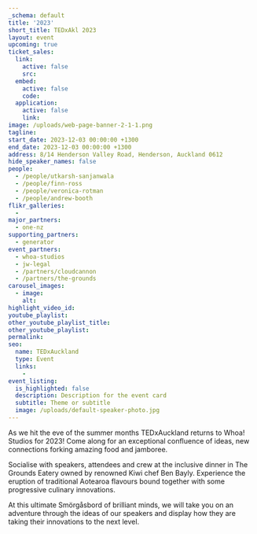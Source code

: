 ```yaml
---
_schema: default
title: '2023'
short_title: TEDxAkl 2023
layout: event
upcoming: true
ticket_sales:
  link:
    active: false
    src:
  embed:
    active: false
    code:
  application:
    active: false
    link:
image: /uploads/web-page-banner-2-1-1.png
tagline:
start_date: 2023-12-03 00:00:00 +1300
end_date: 2023-12-03 00:00:00 +1300
address: 8/14 Henderson Valley Road, Henderson, Auckland 0612
hide_speaker_names: false
people:
  - /people/utkarsh-sanjanwala
  - /people/finn-ross
  - /people/veronica-rotman
  - /people/andrew-booth
flikr_galleries:
  -
major_partners:
  - one-nz
supporting_partners:
  - generator
event_partners:
  - whoa-studios
  - jw-legal
  - /partners/cloudcannon
  - /partners/the-grounds
carousel_images:
  - image:
    alt:
highlight_video_id:
youtube_playlist:
other_youtube_playlist_title:
other_youtube_playlist:
permalink:
seo:
  name: TEDxAuckland
  type: Event
  links:
    -
event_listing:
  is_highlighted: false
  description: Description for the event card
  subtitle: Theme or subtitle
  image: /uploads/default-speaker-photo.jpg
---
```

As we hit the eve of the summer months TEDxAuckland returns to Whoa! Studios for 2023! Come along for an exceptional confluence of ideas, new connections forking amazing food and jamboree.

Socialise with speakers, attendees and crew at the inclusive dinner in The Grounds Eatery owned by renowned Kiwi chef Ben Bayly. Experience the eruption of traditional Aotearoa flavours bound together with some progressive culinary innovations.

At this ultimate Smörgåsbord of brilliant minds, we will take you on an adventure through the ideas of our speakers and display how they are taking their innovations to the next level.